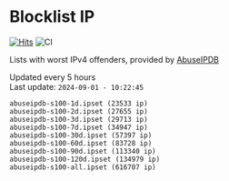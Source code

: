 # Blocklist IP

[![Hits](https://hits.seeyoufarm.com/api/count/incr/badge.svg?url=https%3A%2F%2Fgithub.com%2Fborestad%2Fblocklist-ip%2F&count_bg=%2379C83D&title_bg=%23555555&icon=&icon_color=%23E7E7E7&title=hits&edge_flat=false)](https://hits.seeyoufarm.com)  ![CI](https://img.shields.io/github/workflow/status/borestad/blocklist-ip/CI?style=flat-square)

Lists with worst IPv4 offenders, provided by [AbuseIPDB](https://www.abuseipdb.com/)

<!-- FOOTER-PLACEHOLDER -->
Updated every 5 hours<br>
Last update: `2024-09-01 - 10:22:45`
```
abuseipdb-s100-1d.ipset (23533 ip)
abuseipdb-s100-2d.ipset (27655 ip)
abuseipdb-s100-3d.ipset (29713 ip)
abuseipdb-s100-7d.ipset (34947 ip)
abuseipdb-s100-30d.ipset (57397 ip)
abuseipdb-s100-60d.ipset (83728 ip)
abuseipdb-s100-90d.ipset (113340 ip)
abuseipdb-s100-120d.ipset (134979 ip)
abuseipdb-s100-all.ipset (616707 ip)
```
